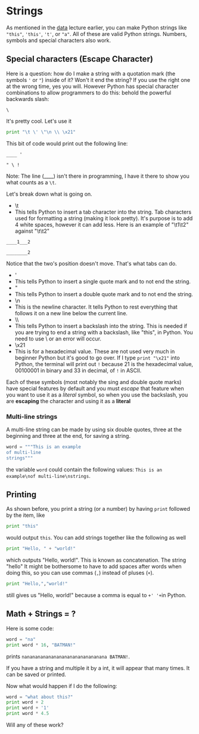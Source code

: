 # Strings

As mentioned in the [data](/Users/michaelgardner/MEGA/Programming/teaching/data/data.md) lecture earlier, you can make Python strings like `"this"`, `'this'`, `'t'`, or `"a"`. All of these are valid Python strings. Numbers, symbols and special characters also work.

## Special characters (Escape Character)

Here is a question: how do I make a string with a quotation mark (the symbols `'` or `"`) inside of it? Won't it end the string? If you use the right one at the wrong time, yes you will. However Python has special character combinations to allow programmers to do this: behold the powerful backwards slash:

`\`

It's pretty cool. Let's use it

``` python    
print "\t \' \"\n \\ \x21"
```
This bit of code would print out the following line:

`____ '`

 `" \ !`

Note: The line (____) isn't there in programming, I have it there to show you what counts as a `\t`.

Let's break down what is going on.
* \t
 * This tells Python to insert a tab character into the string. Tab characters used for formatting a string (making it look pretty). It's purpose is to add 4 white spaces, however it can add less. Here is an example of "\t1\t2" against "\t\t2"

 `____1___2`

 `________2`

 Notice that the two's position doesn't move. That's what tabs can do.
* \'
 * This tells Python to insert a single quote mark and to not end the string.
* \"
 * This tells Python to insert a double quote mark and to not end the string.
* \n
 * This is the newline character. It tells Python to rest everything that follows it on a new line below the current line.
* \\\\
 * This tells Python to insert a backslash into the string. This is needed if you are trying to end a string with a backslash, like "this\", in Python. You need to use \\ or an error will occur.
* \x21
 * This is for a hexadecimal value. These are not used very much in beginner Python but it's good to go over. If I type `print "\x21"` into Python, the terminal will print out `!` because 21 is the hexadecimal value, 00100001 in binary and 33 in decimal, of `!` in ASCII.

Each of these symbols (most notably the sing and double quote marks) have special features by default and you must _escape_ that feature when you want to use it as a _literal_ symbol, so when you use the backslash, you are __escaping__ the character and using it as a __literal__

### Multi-line strings

A multi-line string can be made by using six double quotes, three at the beginning and three at the end, for saving a string.

``` python
word = """This is an example
of multi-line
strings"""

```
the variable `word` could contain the following values: `This is an example\nof multi-line\nstrings`.
## Printing

As shown before, you print a string (or a number) by having `print` followed by the item, like

```python
print "this"
```
would output `this`. You can add strings together like the following as well
```python
print "Hello, " + "world!"
```
which outputs "Hello, world!". This is known as concatenation. The string "hello" It might be bothersome to have to add spaces after words when doing this, so you can use commas (`,`) instead of pluses (`+`).

```python
print "Hello,","world!"
```
still gives us "Hello, world!" because a comma is equal to `+' '+`in Python.

## Math + Strings = ?

Here is some code:

``` python
word = "na"
print word * 16, "BATMAN!"
```
prints `nananananananananananananananana BATMAN!`.

If you have a string and multiple it by a int, it will appear that many times. It can be saved or printed.

Now what would happen if I do the following:

``` python
word = "what about this?"
print word + 2
print word + '1'
print word * 4.5
```

Will any of these work?
